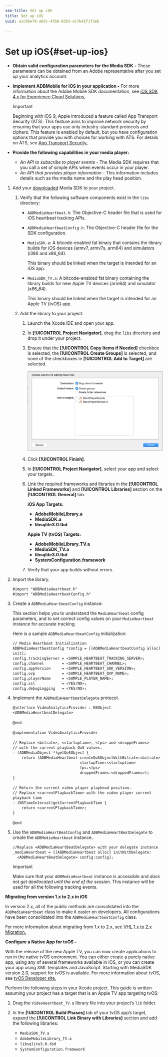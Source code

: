 ```yaml
---
seo-title: Set up iOS
title: Set up iOS
uuid: a1c6be79-a6dc-47b6-93b3-ac7b42f1f3eb

---
```


# Set up iOS{#set-up-ios}

* **Obtain valid configuration parameters for the Media SDK -** These parameters can be obtained from an Adobe representative after you set up your analytics account. 
* **Implement ADBMobile for iOS in your application -** For more information about the Adobe Mobile SDK documentation, see [iOS SDK 4.x for Experience Cloud Solutions.](https://marketing.adobe.com/resources/help/en_US/mobile/ios/) 

  >[!IMPORTANT]
  >
  >Beginning with iOS 9, Apple introduced a feature called App Transport Security (ATS). This feature aims to improve network security by ensuring that your apps use only industry-standard protocols and ciphers. This feature is enabled by default, but you have configuration options that provide you with choices for working with ATS. For details on ATS, see [App Transport Security.](https://marketing.adobe.com/resources/help/en_US/mobile/ios/app_transport_security.html)

* **Provide the following capabilities in your media player:**

    * *An API to subscribe to player events* - The Media SDK requires that you call a set of simple APIs when events occur in your player. 
    * *An API that provides player information* - This information includes details such as the media name and the play head position.

1. Add your [downloaded](../../sdk-implement/download-sdks.md#section_551A10AD7880426BB29AE52482BB4211) Media SDK to your project.

    1. Verify that the following software components exist in the `libs` directory:

        * `ADBMediaHeartbeat.h`: The Objective-C header file that is used for iOS heartbeat tracking APIs. 
        * `ADBMediaHeartbeatConfig.h`: The Objective-C header file for the SDK configuration. 
        * `MediaSDK.a`: A bitcode-enabled fat binary that contains the library builds for iOS devices (armv7, armv7s, arm64) and simulators (i386 and x86_64).

          This binary should be linked when the target is intended for an iOS app. 
        
        * `MediaSDK_TV.a`: A bitcode-enabled fat binary containing the library builds for new Apple TV devices (arm64) and simulator (x86_64).

          This binary should be linked when the target is intended for an Apple TV (tvOS) app.

    1. Add the library to your project:

        1. Launch the Xcode IDE and open your app. 
        1. In **[!UICONTROL Project Navigator]**, drag the `libs` directory and drop it under your project. 
        
        1. Ensure that the **[!UICONTROL Copy Items if Needed]** checkbox is selected, the **[!UICONTROL Create Groups]** is selected, and none of the checkboxes in **[!UICONTROL Add to Target]** are selected.

           ![](assets/choose-options_ios.png)

        1. Click **[!UICONTROL Finish]**. 
        1. In **[!UICONTROL Project Navigator]**, select your app and select your targets. 
        1. Link the required frameworks and libraries in the **[!UICONTROL Linked Frameworks]** and **[!UICONTROL Libraries]** section on the **[!UICONTROL General]** tab.

           **iOS App Targets:**

            * **AdobeMobileLibrary.a**
            * **MediaSDK.a**
            * **libsqlite3.0.tbd**

           **Apple TV (tvOS) Targets:**

            * **AdobeMobileLibrary_TV.a** 
            * **MediaSDK_TV.a** 
            * **libsqlite3.0.tbd** 
            * **SystemConfiguration.framework**

        1. Verify that your app builds without errors.

1. Import the library.

   ```
   #import "ADBMediaHeartbeat.h" 
   #import "ADBMediaHeartbeatConfig.h" 
   ```

1. Create a `ADBMediaHeartbeatConfig` instance.

   This section helps you to understand the `MediaHeartbeat` config parameters, and to set correct config values on your `MediaHeartbeat` instance for accurate tracking.

   Here is a sample `ADBMediaHeartbeatConfig` initialization: 

   ```
   // Media Heartbeat Initialization 
   ADBMediaHeartbeatConfig *config = [[ADBMediaHeartbeatConfig alloc] init]; 
   config.trackingServer = <SAMPLE_HEARTBEAT_TRACKING_SERVER>; 
   config.channel        = <SAMPLE_HEARTBEAT_CHANNEL>; 
   config.appVersion     = <SAMPLE_HEARTBEAT_SDK_VERSION>; 
   config.ovp            = <SAMPLE_HEARTBEAT_OVP_NAME>; 
   config.playerName     = <SAMPLE_PLAYER_NAME>; 
   config.ssl            = <YES/NO>; 
   config.debugLogging   = <YES/NO>; 
   ```

1. Implement the `ADBMediaHeartbeatDelegate` protocol.

   ```
   @interface VideoAnalyticsProvider : NSObject <ADBMediaHeartbeatDelegate> 
    
   @end 
    
   @implementation VideoAnalyticsProvider 
    
   // Replace <bitrate>, <startuptime>, <fps> and <droppeFrames>  
   // with the current playback QoS values. 
   - (ADBMediaObject *)getQoSObject { 
       return [ADBMediaHeartbeat createQoSObjectWithBitrate:<bitrate>  
                                 startupTime:<startuptime>   
                                 fps:<fps>  
                                 droppedFrames:<droppedFrames>]; 
   } 
    
   // Return the current video player playhead position. 
   // Replace <currentPlaybackTime> with the video player current playback time 
   - (NSTimeInterval)getCurrentPlaybackTime { 
       return <currentPlaybackTime>; 
   } 
    
   @end
   ```

1. Use the `ADBMediaHeartBeatConfig` and `ADBMediaHeartBeatDelegate` to create the `ADBMediaHeartbeat` instance.

   ```
   //Replace <ADBMediaHeartBeatDelegate> with your delegate instance 
   _mediaHeartbeat = [[ADBMediaHeartbeat alloc] initWithDelegate: 
     <ADBMediaHeartBeatDelegate> config:config];
   ```

   >[!IMPORTANT]
   >
   >Make sure that your `ADBMediaHeartbeat` instance is accessible and *does not get deallocated until the end of the session*. This instance will be used for all the following tracking events.

**Migrating from version 1.x to 2.x in iOS**

In version 2.x, all of the public methods are consolidated into the `ADBMediaHeartbeat` class to make it easier on developers. All configurations have been consolidated into the `ADBMediaHeartbeatConfig` class.

For more information about migrating from 1.x to 2.x, see [VHL 1.x to 2.x Migration.](../../sdk-implement/va-1x-to-2x/mig-1x-2x-overview.md)

**Configure a Native App for tvOS -**

With the release of the new Apple TV, you can now create applications to run in the native tvOS environment. You can either create a purely native app, using any of several frameworks available in iOS, or you can create your app using XML templates and JavaScript. Starting with MediaSDK version 2.0, support for tvOS is available. For more information about tvOS, see [tvOS Developer site.](https://developer.apple.com/tvos/documentation/)

Perform the following steps in your Xcode project. This guide is written assuming your project has a target that is an Apple TV app targeting tvOS:

1. Drag the `VideoHeartbeat_TV.a` library file into your project’s `lib` folder. 

1. In the **[!UICONTROL Build Phases]** tab of your tvOS app’s target, expand the **[!UICONTROL Link Binary with Libraries]** section and add the following libraries:

   * `MediaSDK_TV.a`
   * `AdobeMobileLibrary_TV.a` 
   * `libsqlite3.0.tbd` 
   * `SystemConfiguration.framework`

